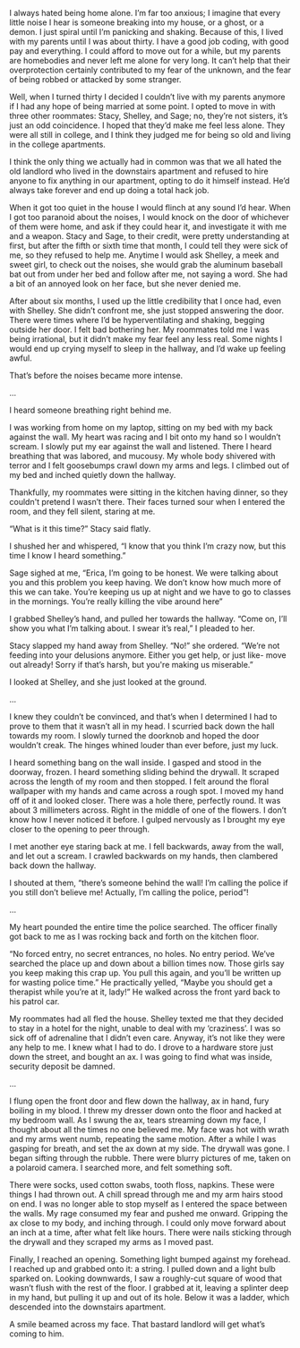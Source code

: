 I always hated being home alone. I’m far too anxious; I imagine that every little noise I hear is someone breaking into my house, or a ghost, or a demon. I just spiral until I’m panicking and shaking. Because of this, I lived with my parents until I was about thirty. I have a good job coding, with good pay and everything. I could afford to move out for a while, but my parents are homebodies and never left me alone for very long. It can’t help that their overprotection certainly contributed to my fear of the unknown, and the fear of being robbed or attacked by some stranger. 

Well, when I turned thirty I decided I couldn’t live with my parents anymore if I had any hope of being married at some point. I opted to move in with three other roommates: Stacy, Shelley, and Sage; no, they’re not sisters, it’s just an odd coincidence. I hoped that they’d make me feel less alone. They were all still in college, and I think they judged me for being so old and living in the college apartments. 

I think the only thing we actually had in common was that we all hated the old landlord who lived in the downstairs apartment and refused to hire anyone to fix anything in our apartment, opting to do it himself instead. He’d always take forever and end up doing a total hack job. 

When it got too quiet in the house I would flinch at any sound I’d hear. When I got too paranoid about the noises, I would knock on the door of whichever of them were home, and ask if they could hear it, and investigate it with me and a weapon. Stacy and Sage, to their credit, were pretty understanding at first, but after the fifth or sixth time that month, I could tell they were sick of me, so they refused to help me. Anytime I would ask Shelley, a meek and sweet girl, to check out the noises, she would grab the aluminum baseball bat out from under her bed and follow after me, not saying a word. She had a bit of an annoyed look on her face, but she never denied me. 

After about six months, I used up the little credibility that I once had, even with Shelley. She didn’t confront me, she just stopped answering the door. There were times where I’d be hyperventilating and shaking, begging outside her door. I felt bad bothering her. My roommates told me I was being irrational, but it didn’t make my fear feel any less real. Some nights I would end up crying myself to sleep in the hallway, and I’d wake up feeling awful. 

That’s before the noises became more intense. 

...

I heard someone breathing right behind me. 

I was working from home on my laptop, sitting on my bed with my back against the wall. My heart was racing and I bit onto my hand so I wouldn’t scream. I slowly put my ear against the wall and listened. There I heard breathing that was labored, and mucousy. My whole body shivered with terror and I felt goosebumps crawl down my arms and legs. I climbed out of my bed and inched quietly down the hallway. 

Thankfully, my roommates were sitting in the kitchen having dinner, so they couldn't pretend I wasn’t there. Their faces turned sour when I entered the room, and they fell silent, staring at me. 

“What is it this time?” Stacy said flatly.

I shushed her and whispered, “I know that you think I’m crazy now, but this time I know I heard something.”

Sage sighed at me, “Erica, I’m going to be honest. We were talking about you and this problem you keep having. We don’t know how much more of this we can take. You’re keeping us up at night and we have to go to classes in the mornings. You’re really killing the vibe around here” 

I grabbed Shelley’s hand, and pulled her towards the hallway. “Come on, I’ll show you what I’m talking about. I swear it’s real,” I pleaded to her. 

Stacy slapped my hand away from Shelley. “No!” she ordered. “We’re not feeding into your delusions anymore. Either you get help, or just like- move out already! Sorry if that’s harsh, but you're making us miserable.” 

I looked at Shelley, and she just looked at the ground. 

...

I knew they couldn’t be convinced, and that’s when I determined I had to prove to them that it wasn’t all in my head. I scurried back down the hall towards my room. I slowly turned the doorknob and hoped the door wouldn’t creak. The hinges whined louder than ever before, just my luck.

I heard something bang on the wall inside. I gasped and stood in the doorway, frozen. I heard something sliding behind the drywall. It scraped across the length of my room and then stopped. I felt around the floral wallpaper with my hands and came across a rough spot. I moved my hand off of it and looked closer. There was a hole there, perfectly round. It was about 3 millimeters across. Right in the middle of one of the flowers. I don’t know how I never noticed it before. I gulped nervously as I brought my eye closer to the opening to peer through. 

I met another eye staring back at me. I fell backwards, away from the wall, and let out a scream. I crawled backwards on my hands, then clambered back down the hallway. 

I shouted at them, “there’s someone behind the wall! I’m calling the police if you still don’t believe me! Actually, I’m calling the police, period”! 

...

My heart pounded the entire time the police searched. The officer finally got back to me as I was rocking back and forth on the kitchen floor. 

“No forced entry, no secret entrances, no holes. No entry period. We’ve searched the place up and down about a billion times now. Those girls say you keep making this crap up. You pull this again, and you’ll be written up for wasting police time.” He practically yelled, “Maybe you should get a therapist while you’re at it, lady!” He walked across the front yard back to his patrol car. 

My roommates had all fled the house. Shelley texted me that they decided to stay in a hotel for the night, unable to deal with my ‘craziness’. I was so sick off of adrenaline that I didn’t even care. Anyway, it’s not like they were any help to me. I knew what I had to do. I drove to a hardware store just down the street, and bought an ax. I was going to find what was inside, security deposit be damned. 

...

I flung open the front door and flew down the hallway, ax in hand, fury boiling in my blood. I threw my dresser down onto the floor and hacked at my bedroom wall. As I swung the ax, tears streaming down my face, I thought about all the times no one believed me. My face was hot with wrath and my arms went numb, repeating the same motion.  After a while I was gasping for breath, and set the ax down at my side. The drywall was gone. I began sifting through the rubble. There were blurry pictures of me, taken on a polaroid camera. I searched more, and felt something soft. 

There were socks, used cotton swabs, tooth floss, napkins. These were things I had thrown out. A chill spread through me and my arm hairs stood on end. I was no longer able to stop myself as I entered the space between the walls. My rage consumed my fear and pushed me onward. Gripping the ax close to my body, and inching through. I could only move forward about an inch at a time, after what felt like hours. There were nails sticking through the drywall and they scraped my arms as I moved past.

Finally, I reached an opening. Something light bumped against my forehead. I reached up and grabbed onto it: a string. I pulled down and a light bulb sparked on. Looking downwards, I saw a roughly-cut square of wood that wasn’t flush with the rest of the floor. I grabbed at it, leaving a splinter deep in my hand, but pulling it up and out of its hole. Below it was a ladder, which descended into the downstairs apartment. 

A smile beamed across my face. That bastard landlord will get what’s coming to him. 

